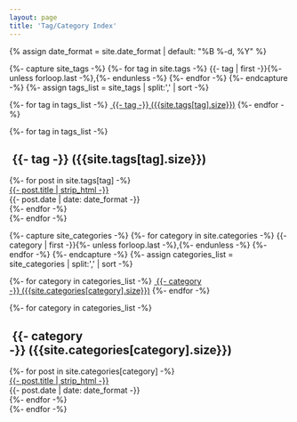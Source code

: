 ```yaml
---
layout: page
title: 'Tag/Category Index'
---
```

<html>
{% assign date_format = site.date_format | default: "%B %-d, %Y" %}

{%- capture site_tags -%}
    {%- for tag in site.tags -%}
        {{- tag | first -}}{%- unless forloop.last -%},{%- endunless -%}
    {%- endfor -%}
{%- endcapture -%}
{%- assign tags_list = site_tags | split:',' | sort -%}

{%- for tag in tags_list -%}
    <a href="#{{- tag -}}" class="btn btn-primary tag-btn"><i class="fas fa-tag" aria-hidden="true"></i>&nbsp;{{- tag -}}&nbsp;({{site.tags[tag].size}})</a>
{%- endfor -%}

<div id="full-tags-list">
{%- for tag in tags_list -%}
    <h2 id="{{- tag -}}" class="linked-section">
        <i class="fas fa-tag" aria-hidden="true"></i>
        &nbsp;{{- tag -}}&nbsp;({{site.tags[tag].size}})
    </h2>
    <div class="post-list">
        {%- for post in site.tags[tag] -%}
            <div class="tag-entry">
                <a href="{{ post.url | relative_url }}">{{- post.title | strip_html -}}</a>
                <div class="entry-date">
                    <time datetime="{{- post.date | date_to_xmlschema -}}">{{- post.date | date: date_format -}}</time>
                </div>
            </div>
        {%- endfor -%}
    </div>
{%- endfor -%}
</div>


{%- capture site_categories -%}
    {%- for category in site.categories -%}
        {{- category | first -}}{%- unless forloop.last -%},{%- endunless -%}
    {%- endfor -%}
{%- endcapture -%}
{%- assign categories_list = site_categories | split:',' | sort -%}


{%- for category in categories_list -%}
    <a href="#{{- category -}}" class="btn btn-primary tag-btn"><i class="fas fa-tag" aria-hidden="true"></i>&nbsp;{{- category -}}&nbsp;({{site.categories[category].size}})</a>
{%- endfor -%}

<div id="full-tags-list">
{%- for category in categories_list -%}
    <h2 id="{{- category -}}" class="linked-section">
        <i class="fas fa-list" aria-hidden="true"></i>
        &nbsp;{{- category -}}&nbsp;({{site.categories[category].size}})
    </h2>
    <div class="post-list">
        {%- for post in site.categories[category] -%}
            <div class="tag-entry">
                <a href="{{ post.url | relative_url }}">{{- post.title | strip_html -}}</a>
                <div class="entry-date">
                    <time datetime="{{- post.date | date_to_xmlschema -}}">{{- post.date | date: date_format -}}</time>
                </div>
            </div>
        {%- endfor -%}
    </div>
{%- endfor -%}
</div>
</html>
